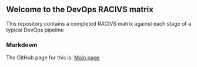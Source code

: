 ## Welcome to the DevOps RACIVS matrix

This repository contains a completed RACIVS matrix against each stage of a typical DevOps pipeline 

### Markdown

The GitHub page for this is: [Main page](https://l00098694.github.io/DevOps-RACVIS/)  
